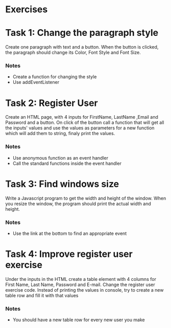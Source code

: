# Exercises

# Task 1: Change the paragraph style
Create one paragraph with text and a button. When the button is clicked, the paragraph should change its Color, Font Style and Font Size.
### Notes
* Create a function for changing the style
* Use addEventListener

# Task 2: Register User
Create an HTML page, with 4 inputs for FirstName, LastName ,Email and Password and a button. On click of the button call a function that will get all the inputs' values and use the values as parameters for a new function which will add them to string, finaly print the values.
### Notes
* Use anonymous function as an event handler
* Call the standard functions inside the event handler

# Task 3: Find windows size
Write a Javascript program to get the width and height of the window. When you resize the window, the program should print the actual width and height.
### Notes
* Use the link at the bottom to find an appropriate event

# Task 4: Improve register user exercise
Under the inputs in the HTML create a table element with 4 columns for First Name, Last Name, Password and E-mail. Change the register user exercise code. Instead of printing the values in console, try to create a new table row and fill it with that values
### Notes
* You should have a new table row for every new user you make

[List of Events]: <https://developer.mozilla.org/en-US/docs/Web/Events>

